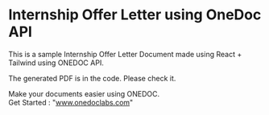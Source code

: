 # Internship Offer Letter using OneDoc API

This is a sample Internship Offer Letter Document made using React + Tailwind using ONEDOC API.

The generated PDF is in the code. Please check it.

Make your documents easier using ONEDOC.<br/>
Get Started : "www.onedoclabs.com"